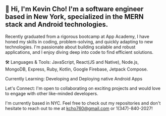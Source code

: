 
## 👋 Hi, I'm Kevin Cho! I'm a software engineer based in New York, specialized in the MERN stack and Android technologies.

Recently graduated from a rigorous bootcamp at App Academy, I have honed my skills in coding, problem-solving, and quickly adapting to new technologies. I'm passionate about building scalable and robust applications, and I enjoy diving deep into code to find efficient solutions.

🛠️ Languages & Tools: JavaScript, React(JS and Native), Node.js, MongoDB, Express, Ruby, Kotlin, Google Firebase, Jetpack Compose.

Currently Learning: Developing and Deploying native Android Apps

Let's Connect: I'm open to collaborating on exciting projects and would love to engage with other like-minded developers.

I'm currently based in NYC.
Feel free to check out my repositories and don't hesitate to reach out to me at kcho760@gmail.com or 1(347)-840-2027!
